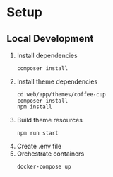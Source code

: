 # Setup
## Local Development
1. Install dependencies
    ```cli
    composer install
    ```
1. Install theme dependencies
    ```cli
    cd web/app/themes/coffee-cup
    composer install
    npm install
    ```
1. Build theme resources
    ```cli
   npm run start
    ```
1. Create .env file
1. Orchestrate containers
    ```cli
    docker-compose up
    ```
